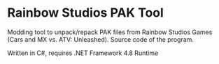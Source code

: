 # Rainbow Studios PAK Tool
Modding tool to unpack/repack PAK files from Rainbow Studios Games (Cars and MX vs. ATV: Unleashed).
Source code of the program.

Written in C#, requires .NET Framework 4.8 Runtime
